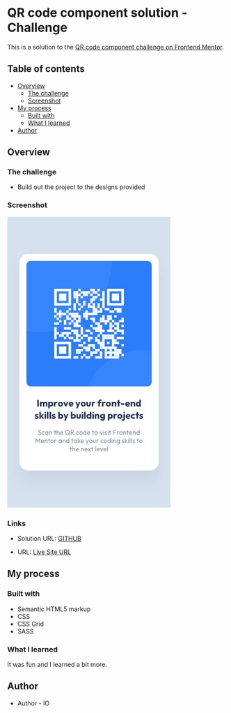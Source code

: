 # QR code component solution - Challenge

This is a solution to the [QR code component challenge on Frontend Mentor](https://www.frontendmentor.io/challenges/qr-code-component-iux_sIO_H).

## Table of contents

- [Overview](#overview)
  - [The challenge](#the-challenge)
  - [Screenshot](#screenshot)
- [My process](#my-process)
  - [Built with](#built-with)
  - [What I learned](#what-i-learned)
- [Author](#author)

## Overview

### The challenge

- Build out the project to the designs provided

### Screenshot

![Preview](https://raw.githubusercontent.com/IGOXU/qr-code-component-main/main/design/mobile-design.jpg?token=GHSAT0AAAAAABUGKPPFAWQFXV7FYWD52BFKYTSFLGA)

### Links

- Solution URL: [GITHUB](https://github.com/IGOXU/qr-code-component-main)

- URL: [Live Site URL](https://qr-code-component-challenge-by-io.netlify.app/)

## My process

### Built with

- Semantic HTML5 markup
- CSS
- CSS Grid
- SASS

### What I learned

It was fun and I learned a bit more.

## Author

- Author - IO
